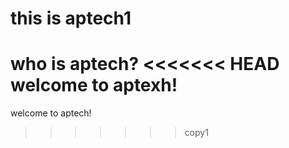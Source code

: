 # this is aptech1
who is aptech?
<<<<<<< HEAD
welcome to aptexh!
=======
welcome to aptech!
>>>>>>> copy1
